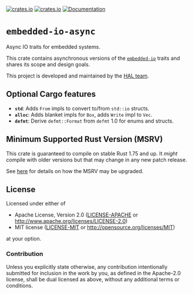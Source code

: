 [![crates.io](https://img.shields.io/crates/d/embedded-io-async.svg)](https://crates.io/crates/embedded-io-async)
[![crates.io](https://img.shields.io/crates/v/embedded-io-async.svg)](https://crates.io/crates/embedded-io-async)
[![Documentation](https://docs.rs/embedded-io-async/badge.svg)](https://docs.rs/embedded-io-async)

# `embedded-io-async`

Async IO traits for embedded systems.

This crate contains asynchronous versions of the [`embedded-io`](https://crates.io/crates/embedded-io) traits and shares its scope and design goals.

This project is developed and maintained by the [HAL team](https://github.com/rust-embedded/wg#the-hal-team).

## Optional Cargo features

- **`std`**: Adds `From` impls to convert to/from `std::io` structs.
- **`alloc`**: Adds blanket impls for `Box`, adds `Write` impl to `Vec`.
- **`defmt`**: Derive `defmt::Format` from `defmt` 1.0 for enums and structs.

## Minimum Supported Rust Version (MSRV)

This crate is guaranteed to compile on stable Rust 1.75 and up. It *might*
compile with older versions but that may change in any new patch release.

See [here](../docs/msrv.md) for details on how the MSRV may be upgraded.

## License

Licensed under either of

- Apache License, Version 2.0 ([LICENSE-APACHE](LICENSE-APACHE) or
  <http://www.apache.org/licenses/LICENSE-2.0>)
- MIT license ([LICENSE-MIT](LICENSE-MIT) or <http://opensource.org/licenses/MIT>)

at your option.

### Contribution

Unless you explicitly state otherwise, any contribution intentionally submitted
for inclusion in the work by you, as defined in the Apache-2.0 license, shall be
dual licensed as above, without any additional terms or conditions.
